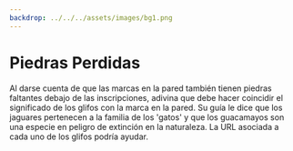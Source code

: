 ```yaml
---
backdrop: ../../../assets/images/bg1.png
---
```


# Piedras Perdidas

Al darse cuenta de que las marcas en la pared también tienen piedras faltantes debajo de las inscripciones, adivina que debe hacer coincidir el significado de los glifos con la marca en la pared. Su guía le dice que los jaguares pertenecen a la familia de los 'gatos' y que los guacamayos son una especie en peligro de extinción en la naturaleza. La URL asociada a cada uno de los glifos podría ayudar.

<Puzzle/>
